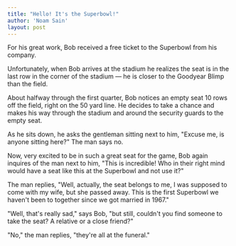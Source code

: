 ```yaml
---
title: "Hello! It's the Superbowl!"
author: 'Noam Sain'
layout: post
---
```


For his great work, Bob received a free ticket to the Superbowl from his company.

Unfortunately, when Bob arrives at the stadium he realizes the seat is in the last row in the corner of the stadium — he is closer to the Goodyear Blimp than the field.

About halfway through the first quarter, Bob notices an empty seat 10 rows off the field, right on the 50 yard line. He decides to take a chance and makes his way through the stadium and around the security guards to the empty seat.

As he sits down, he asks the gentleman sitting next to him, "Excuse me, is anyone sitting here?" The man says no.

Now, very excited to be in such a great seat for the game, Bob again inquires of the man next to him, "This is incredible! Who in their right mind would have a seat like this at the Superbowl and not use it?"

The man replies, "Well, actually, the seat belongs to me, I was supposed to come with my wife, but she passed away. This is the first Superbowl we haven't been to together since we got married in 1967."

"Well, that's really sad," says Bob, "but still, couldn't you find someone to take the seat? A relative or a close friend?"

"No," the man replies, "they're all at the funeral."